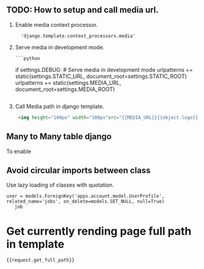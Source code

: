 ## TODO: How to setup and call media url.



1. Enable media context processor.
    ```
      'django.template.context_processors.media'
    ```
      

2. Serve media in development mode.

       ```python
      if settings.DEBUG:
       # Serve media in development mode
       urlpatterns +=  static(settings.STATIC_URL, document_root=settings.STATIC_ROOT)
       urlpatterns += static(settings.MEDIA_URL, document_root=settings.MEDIA_ROOT)
    
      ```
    
3. Call Media path in django template.

   ```html
    <img height="100px" width="100px"src="{{MEDIA_URL}}{{object.logo}}"/>
    ```



## Many to Many table django
To enable 

## Avoid circular imports between class 
Use lazy loading of classes with quotation.
 ```
 user = models.ForeignKey('apps.account.model.UserProfile', related_name='jobs', on_delete=models.SET_NULL, null=True)
    job
 ```

# Get currently rending page full path in template
```python
{{request.get_full_path}}
```